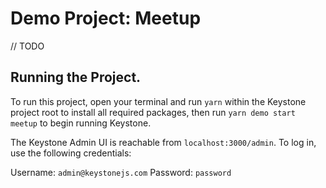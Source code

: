 # Demo Project: Meetup

// TODO

## Running the Project.

To run this project, open your terminal and run `yarn` within the Keystone project root to install all required packages, then run `yarn demo start meetup` to begin running Keystone.

The Keystone Admin UI is reachable from `localhost:3000/admin`. To log in, use the following credentials:

Username: `admin@keystonejs.com`
Password: `password`
